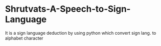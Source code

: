 # Shrutvats-A-Speech-to-Sign-Language
It is a sign language deduction by using python which convert sign lang. to alphabet character
